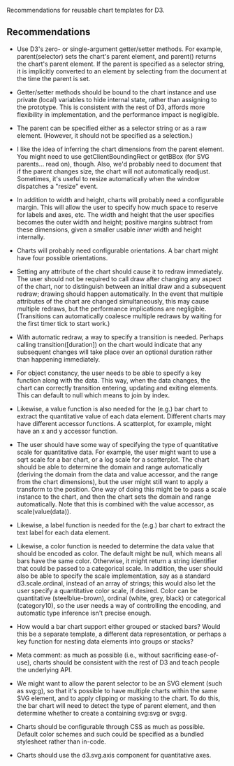 Recommendations for reusable chart templates for D3.

## Recommendations

* Use D3's zero- or single-argument getter/setter methods. For example, parent(selector) sets the chart's parent element, and parent() returns the chart's parent element. If the parent is specified as a selector string, it is implicitly converted to an element by selecting from the document at the time the parent is set.

* Getter/setter methods should be bound to the chart instance and use private (local) variables to hide internal state, rather than assigning to the prototype. This is consistent with the rest of D3, affords more flexibility in implementation, and the performance impact is negligible.

* The parent can be specified either as a selector string or as a raw element. (However, it should not be specified as a selection.)

* I like the idea of inferring the chart dimensions from the parent element. You might need to use getClientBoundingRect or getBBox (for SVG parents… read on), though. Also, we'd probably need to document that if the parent changes size, the chart will not automatically readjust. Sometimes, it's useful to resize automatically when the window dispatches a "resize" event.

* In addition to width and height, charts will probably need a configurable margin. This will allow the user to specify how much space to reserve for labels and axes, etc. The width and height that the user specifies becomes the outer width and height; positive margins subtract from these dimensions, given a smaller usable *inner* width and height internally.

* Charts will probably need configurable orientations. A bar chart might have four possible orientations.

* Setting any attribute of the chart should cause it to redraw immediately. The user should not be required to call draw after changing any aspect of the chart, nor to distinguish between an initial draw and a subsequent redraw; drawing should happen automatically. In the event that multiple attributes of the chart are changed simultaneously, this may cause multiple redraws, but the performance implications are negligible. (Transitions can automatically coalesce multiple redraws by waiting for the first timer tick to start work.)

* With automatic redraw, a way to specify a transition is needed. Perhaps calling transition(\[duration\]) on the chart would indicate that any subsequent changes will take place over an optional duration rather than happening immediately.

* For object constancy, the user needs to be able to specify a key function along with the data. This way, when the data changes, the chart can correctly transition entering, updating and exiting elements. This can default to null which means to join by index.

* Likewise, a value function is also needed for the (e.g.) bar chart to extract the quantitative value of each data element. Different charts may have different accessor functions. A scatterplot, for example, might have an x and y accessor function.

* The user should have some way of specifying the type of quantitative scale for quantitative data. For example, the user might want to use a sqrt scale for a bar chart, or a log scale for a scatterplot. The chart should be able to determine the domain and range automatically (deriving the domain from the data and value accessor, and the range from the chart dimensions), but the user might still want to apply a transform to the position. One way of doing this might be to pass a scale instance to the chart, and then the chart sets the domain and range automatically. Note that this is combined with the value accessor, as scale(value(data)).

* Likewise, a label function is needed for the (e.g.) bar chart to extract the text label for each data element.

* Likewise, a color function is needed to determine the data value that should be encoded as color. The default might be null, which means all bars have the same color. Otherwise, it might return a string identifier that could be passed to a categorical scale. In addition, the user should also be able to specify the scale implementation, say as a standard d3.scale.ordinal, instead of an array of strings; this would also let the user specify a quantitative color scale, if desired. Color can be quantitative (steelblue-brown), ordinal (white, grey, black) or categorical (category10), so the user needs a way of controlling the encoding, and automatic type inference isn't precise enough.

* How would a bar chart support either grouped or stacked bars? Would this be a separate template, a different data representation, or perhaps a key function for nesting data elements into groups or stacks?

* Meta comment: as much as possible (i.e., without sacrificing ease-of-use), charts should be consistent with the rest of D3 and teach people the underlying API.

* We might want to allow the parent selector to be an SVG element (such as svg:g), so that it's possible to have multiple charts within the same SVG element, and to apply clipping or masking to the chart. To do this, the bar chart will need to detect the type of parent element, and then determine whether to create a containing svg:svg or svg:g.

* Charts should be configurable through CSS as much as possible. Default color schemes and such could be specified as a bundled stylesheet rather than in-code.

* Charts should use the d3.svg.axis component for quantitative axes.